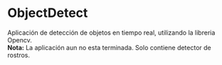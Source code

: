 # ObjectDetect
Aplicación de detección de objetos en tiempo real, utilizando la libreria Opencv.
<br/>
<b>Nota:</b> La aplicación aun no esta terminada. Solo contiene detector de rostros.
